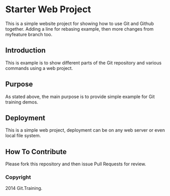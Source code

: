 # Starter Web Project

This is a simple website project for showing how to use Git and Github together.  Adding a line for rebasing example, then
more changes from myfeature branch too.

## Introduction

This is example is to show different parts of the Git repository and various commands using a web project.

## Purpose

As stated above, the main purpose is to provide simple example for Git training demos.

## Deployment

This is a simple web project, deployment can be on any web server or even local file system.

## How To Contribute

Please fork this repository and then issue Pull Requests for review.


### Copyright

2014 Git.Training.